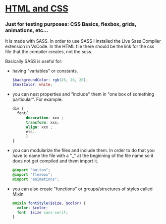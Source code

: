 # [HTML and CSS](https://lmberard.github.io/HTML_CSS/)

### **Just for testing purposes: CSS Basics, flexbox, grids, animations, etc...**

It is made with SASS.
In order to use SASS I installed the Live Sass Compiler extension in VsCode.
In the HTML file there should be the link for the css file that the compiler creates, not the scss.

Basically SASS is useful for:

- having "variables" or constants.
  ```scss
  $backgroundColor: rgb(26, 26, 26);
  $textColor: white;
  ```
- you can nest properties and "include" them in "one box of something particular". For example:

  ```scss
  div {
    font{
        decoration: xxx ;
        transform: xxx;
        align: xxx ;
        etc..
        }
  }
  ```

- you can modularize the files and include them.
  In order to do that you have to name the file with a "\_" at the beginning of the file name so it does not get compiled and them import it.

  ```scss
  @import "button";
  @import "flexbox";
  @import "animations";
  ```

- you can also create "functions" or groups/structures of styles called Mixin
  ```scss
  @mixin fontStyle($size, $color) {
    color: $color;
    font: $size sans-serif;
  }
  ```
